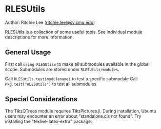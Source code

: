 # RLESUtils #

Author: Ritchie Lee (ritchie.lee@sv.cmu.edu)

RLESUtils is a collection of some useful tools.  See individual module descriptions for more information.

## General Usage ##

First call ``using RLESUtils`` to make all submodules available in the global scope.  Submodules are stored under ``RLESUtils/modules``.

Call ``RLESUtils.test(modulename)`` to test a specific submodule
Call ``Pkg.test("RLESUtils")`` to test all submodules.

## Special Considerations ##

The TikzQTrees module requires TikzPictures.jl.  During installation, Ubuntu users may encounter an error about "standalone.cls not found".  Try installing the "texlive-latex-extra" package.
